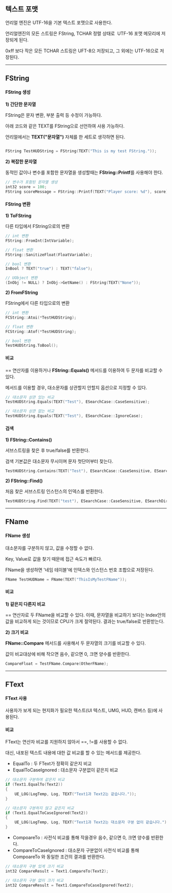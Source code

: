 ## 텍스트 포맷

언리얼 엔진은 UTF-16을 기본 텍스트 포맷으로 사용한다.

언리얼엔진의 모든 스트링은 FString, TCHAR 정렬 상태로  UTF-16 포맷 메모리에 저장되게 된다.

0xff 보다 작은 모든 TCHAR 스트링은 UFT-8으 저장되고, 그 외에는 UTF-16으로 저장된다.

---

## FString

#### FString 생성

**1) 간단한 문자열**

FString은 문자 변환, 부분 출력 등 수정이 가능하다.

아래 코드와 같은 TEXT를 FString으로 선언하여 사용 가능하다.

언리얼에서는 **TEXT("문자열")** 자체를 한 세트로 생각하면 된다.

```cpp

FString TestHUDString = FString(TEXT("This is my test FString."));
```

**2) 복잡한 문자열**

동적인 값이나 변수를 포함한 문자열을 생성할때는 **FString::Printf**를 사용해야 한다.

```cpp
// 변수가 포함된 문자열 생성
int32 score = 100;
FString scoreMessage = FString::Printf(TEXT("Player score: %d"), score);
```

#### FString 변환

**1) ToFString**

다른 타입에서 FString으로의 변환

```cpp
// int 변환
FString::FromInt(IntVariable);

// float 변환
FString::SanitizeFloat(FloatVariable);

// bool 변환
InBool ? TEXT("true") : TEXT("false");

// UObject 변환
(InObj != NULL) ? InObj->GetName() : FString(TEXT("None"));
```

**2) FromFString**

FString에서 다른 타입으로의 변환

```cpp
// int 변환
FCString::Atoi(*TestHUDString);

// float 변환
FCString::Atof(*TestHUDString);

// bool 변환
TestHUDString.ToBool();
```

#### 비교

== 연산자를 이용하거나 **FString::Equals()** 메서드를 이용하여 두 문자를 비교할 수 있다. 

메서드를 이용할 경우, 대소문자를 상관할지 안할지 옵션으로 지정할 수 있다.

```cpp
// 대소문자 상관 있는 비교
TestHUDString.Equals(TEXT("Test"), ESearchCase::CaseSensitive);

// 대소문자 상관 없는 비교
TestHUDString.Equals(TEXT("Test"), ESearchCase::IgnoreCase);
```

#### 검색

**1) FString::Contains()**

서브스트링을 찾은 후 true/false를 반환한다.

검색 기본값은 대소문자 무시이며 문자 첫단어부터 찾는다.

```cpp
TestHUDString.Contains(TEXT("Test"), ESearchCase::CaseSensitive, ESearchDir::FromEnd);
```

**2) FString::Find()**

처음 찾은 서브스트링 인스턴스의 인덱스를 반환한다.

```cpp
TestHUDString.Find(TEXT("test"), ESearchCase::CaseSensitive, ESearchDir::FromEnd, 10);
```

---

## FName

#### FName 생성

대소문자를 구분하지 않고, 값을 수정할 수 없다. 

Key, Value로 값을 찾기 때문에 접근 속도가 빠르다.

FName을 생성하면 '네임 테이블'에 인덱스와 인스턴스 번호 조합으로 저장된다.

```cpp
FName TestHUDName = FName(TEXT("ThisIsMyTestFName"));
```

#### 비교

**1) 같은지 다른지 비교**

== 연산자로 두 FName을 비교할 수 있다. 이때, 문자열을 비교하기 보다는 Index안의 값을 비교하게 되는 것이므로 CPU가 크게 절약된다. 결과는 true/false로 반환받는다.

**2) 크기 비교**

**FName::Compare** 메서드를 사용해서 두 문자열의 크기를 비교할 수 있다.

값이 비교대상에 비해 작으면 음수, 같으면 0, 크면 양수를 반환한다.

```cpp
CompareFloat = TestFName.Compare(OtherFName);
```

---

## FText

#### FText 사용

사용자가 보게 되는 현지화가 필요한 텍스트(UI 텍스트, UMG, HUD, 캔버스 등)에 사용된다.

#### 비교

FText는 연산자 비교를 지원하지 않아서 ==, !=를 사용할 수 없다.

대신, 내포된 텍스트 내용에 대한 값 비교를 할 수 있는 메서드를 제공한다.

- EqualTo : 두 FText가 정확히 같은지 비교
- EqualToCaseIgnored : 대소문자 구분없이 같은지 비교

```cpp
// 대소문자 구분하여 같은지 비교 
if (Text1.EqualTo(Text2))
{ 
	UE_LOG(LogTemp, Log, TEXT("Text1과 Text2는 같습니다.")); 
} 

// 대소문자 구분하지 않고 같은지 비교 
if (Text1.EqualToCaseIgnored(Text2)) 
{ 
	UE_LOG(LogTemp, Log, TEXT("Text1과 Text2는 대소문자 구분 없이 같습니다.")); 
}
```

- CompoareTo : 사전식 비교를 통해 작을경우 음수, 같으면 0, 크면 양수를 반환한다.
- CompareToCaseIgnored : 대소문자 구분없이 사전식 비교를 통해 CompoareTo 와 동일한 조건의 결과를 반환한다.

```cpp
// 대소문자 구분 있게 크기 비교
int32 CompareResult = Text1.CompareTo(Text2);

// 대소문자 구분 없이 크기 비교
int32 CompareResult = Text1.CompareToCaseIgnored(Text2);
```